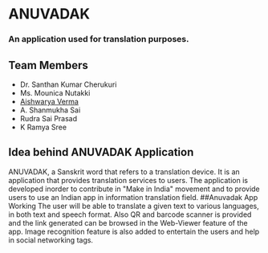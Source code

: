 # ANUVADAK
### An application used for translation purposes.
## Team Members
- Dr. Santhan Kumar Cherukuri
- Ms. Mounica Nutakki
- [Aishwarya Verma](https://www.linkedin.com/in/aishwarya-verma-av107)
- A. Shanmukha Sai
- Rudra Sai Prasad
- K Ramya Sree
## Idea behind ANUVADAK Application
ANUVADAK, a Sanskrit word that refers to a translation device. It is an application that
provides translation services to users.
The application is developed inorder to contribute in "Make in India" movement and to provide users to use an Indian app in information translation field.
##Anuvadak App Working
The user will be able to translate a given text to various languages, in both text and speech format. Also QR and barcode scanner is provided and the link generated can be browsed in the Web-Viewer feature of the app. Image recognition feature is also added to entertain the users and help in social networking tags.
